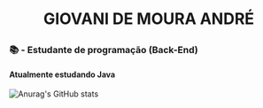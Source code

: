 # <p style="text-align: center;"> GIOVANI DE MOURA ANDRÉ </p>

### 📚 -  Estudante de programação (Back-End)
#### Atualmente estudando Java

![Anurag's GitHub stats](https://github-readme-stats.vercel.app/api?username=Gvnimra&show_icons=true&theme=dark)

<!--
**Gvnimra/Gvnimra** is a ✨ _special_ ✨ repository because its `README.md` (this file) appears on your GitHub profile.

Here are some ideas to get you started:

- 🔭 I’m currently working on ...
- 🌱 I’m currently learning ...
- 👯 I’m looking to collaborate on ...
- 🤔 I’m looking for help with ...
- 💬 Ask me about ...
- 📫 How to reach me: ...
- 😄 Pronouns: ...
- ⚡ Fun fact: ...
-->
